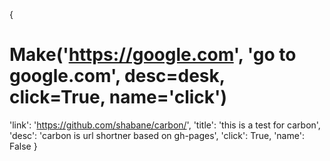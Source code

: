 {
# Make('https://google.com', 'go to google.com', desc=desk, click=True, name='click')
'link': 'https://github.com/shabane/carbon/',
'title': 'this is a test for carbon',
'desc': 'carbon is url shortner based on gh-pages',
'click': True,
'name': False
}